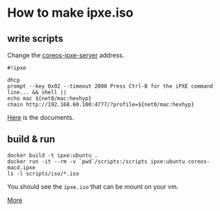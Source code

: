 # How to make ipxe.iso

## write scripts

Change the [coreos-ipxe-server](scripts/coreos-macd.ipxe) address.

```
#!ipxe

dhcp
prompt --key 0x02 --timeout 2000 Press Ctrl-B for the iPXE command line... && shell ||
echo mac ${net0/mac:hexhyp}
chain http://192.168.60.100:4777/?profile=${net0/mac:hexhyp}
```
[Here](http://ipxe.org/scripting) is the documents.

## build & run

```
docker build -t ipxe:ubuntu .
docker run -it --rm -v `pwd`/scripts:/scripts ipxe:ubuntu coreos-macd.ipxe
ls -l scripts/iso/*.iso
```

You should see the `ipxe.iso` that can be mount on your vm.

[More](http://ipxe.org/download)
